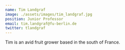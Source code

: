 ```yaml
---
name: Tim Landgraf
image: ./assets/images/tim_landgraf.jpg
position: Junior Professor
email: tim.landgraf@fu-berlin.de
twitter: tlandgraf
---
```


Tim is an avid fruit grower based in the south of France.
